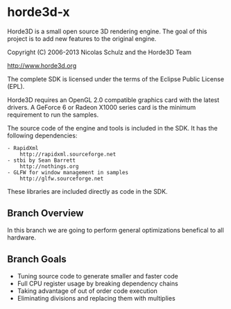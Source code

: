 horde3d-x
=========

Horde3D is a small open source 3D rendering engine.
The goal of this project is to add new features to the original engine.

Copyright (C) 2006-2013 Nicolas Schulz and the Horde3D Team

http://www.horde3d.org

The complete SDK is licensed under the terms of the Eclipse Public License (EPL).

Horde3D requires an OpenGL 2.0 compatible graphics card with the latest drivers.
A GeForce 6 or Radeon X1000 series card is the minimum requirement to run the samples.

The source code of the engine and tools is included in the SDK. It has the following dependencies:

	- RapidXml
		http://rapidxml.sourceforge.net
	- stbi by Sean Barrett
		http://nothings.org
	- GLFW for window management in samples
		http://glfw.sourceforge.net
		
These libraries are included directly as code in the SDK.

## Branch Overview
In this branch we are going to perform general optimizations benefical to all hardware.

## Branch Goals
- Tuning source code to generate smaller and faster code
- Full CPU register usage by breaking dependency chains
- Taking advantage of out of order code execution
- Eliminating divisions and replacing them with multiplies

